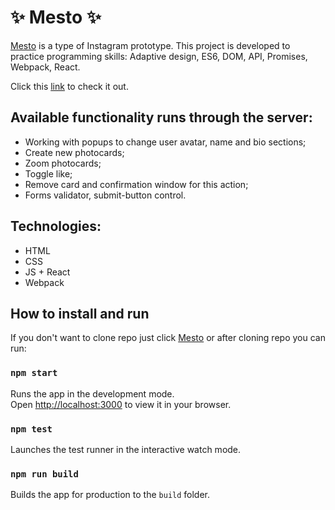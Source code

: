 
# ✨ Mesto ✨

[Mesto](https://bofeof.github.io/react-mesto-auth/) is a type of Instagram prototype. This project is developed to practice programming skills: Adaptive design, ES6, DOM, API, Promises, Webpack, React.

Click this [link](https://bofeof.github.io/react-mesto-auth/) to check it out.


## Available functionality runs through the server:
 
* Working with popups to change user avatar, name and bio sections;
* Create new photocards;
* Zoom photocards;
* Toggle like;
* Remove card and confirmation window for this action;
* Forms validator, submit-button control.


## Technologies:

* HTML
* CSS
* JS + React
* Webpack

## How to install and run

If you don't want to clone repo just click [Mesto](https://bofeof.github.io/react-mesto-auth/) or after cloning repo you can run:

### `npm start`
Runs the app in the development mode.\
Open [http://localhost:3000](http://localhost:3000) to view it in your browser.

### `npm test`
Launches the test runner in the interactive watch mode.

### `npm run build`
Builds the app for production to the `build` folder.
